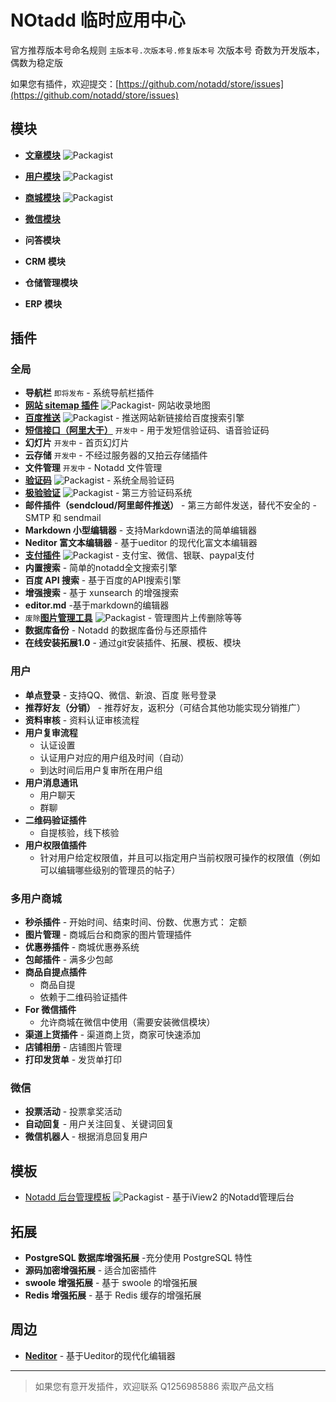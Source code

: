 # NOtadd 临时应用中心

官方推荐版本号命名规则  `主版本号.次版本号.修复版本号`
次版本号 奇数为开发版本，偶数为稳定版

如果您有插件，欢迎提交：[https://github.com/notadd/store/issues](https://github.com/notadd/store/issues)

## 模块

- **[文章模块](https://github.com/notadd/content)** ![Packagist](https://img.shields.io/packagist/v/notadd/content.svg)  

- **[用户模块](https://github.com/notadd/member)** ![Packagist](https://img.shields.io/packagist/v/notadd/member.svg) 

- **[商城模块](https://github.com/notadd/mall)** ![Packagist](https://img.shields.io/packagist/v/notadd/mall.svg) 

- **[微信模块](https://github.com/notadd/wechat)**

- **问答模块**

- **CRM 模块**

- **仓储管理模块**

- **ERP 模块**

## 插件

### 全局

- **导航栏** `即将发布` - 系统导航栏插件
- **[网站 sitemap 插件](https://github.com/notadd/sitemap)**   ![Packagist](https://img.shields.io/packagist/v/notadd/sitemap.svg)- 网站收录地图
- **[百度推送](https://github.com/notadd/baidu-push)**  ![Packagist](https://img.shields.io/packagist/v/notadd/baidu-push.svg)  - 推送网站新链接给百度搜索引擎
- **[短信接口（阿里大于）](https://github.com/ganlanshu0211/alidayu)** `开发中` - 用于发短信验证码、语音验证码
- **幻灯片** `开发中` - 首页幻灯片
- **云存储** `开发中` - 不经过服务器的又拍云存储插件
- **文件管理** `开发中` - Notadd 文件管理
- **[验证码](https://github.com/ganlanshu0211/captcha)**  ![Packagist](https://img.shields.io/packagist/v/ganlanshu0211/captcha.svg)  - 系统全局验证码
- **[极验验证](https://github.com/bluegeek/notadd-geetest)**  ![Packagist](https://img.shields.io/packagist/v/bluegeek/notadd-geetest.svg)  - 第三方验证码系统
- **邮件插件（sendcloud/阿里邮件推送）**  - 第三方邮件发送，替代不安全的 - SMTP 和 sendmail
- **Markdown 小型编辑器** - 支持Markdown语法的简单编辑器
- **Neditor 富文本编辑器** - 基于ueditor 的现代化富文本编辑器
- **[支付插件](https://github.com/notadd/payment)**  ![Packagist](https://img.shields.io/packagist/v/notadd/payment.svg)   - 支付宝、微信、银联、paypal支付
- **内置搜索** - 简单的notadd全文搜索引擎
- **百度 API 搜索** - 基于百度的API搜索引擎
- **增强搜索** - 基于 xunsearch 的增强搜索
- **editor.md** -基于markdown的编辑器 
- `废除`**[图片管理工具](https://github.com/notadd/imagesmanager.git)**  ![Packagist](https://img.shields.io/packagist/v/notadd/imagesmanager.svg) - 管理图片上传删除等等
- **数据库备份** - Notadd 的数据库备份与还原插件
- **在线安装拓展1.0** - 通过git安装插件、拓展、模板、模块


### 用户

- **单点登录** - 支持QQ、微信、新浪、百度 账号登录 
- **推荐好友（分销）** - 推荐好友，返积分（可结合其他功能实现分销推广）
- **资料审核** - 资料认证审核流程
- **用户复审流程**
  - 认证设置
  - 认证用户对应的用户组及时间（自动） 
  - 到达时间后用户复审所在用户组
- **用户消息通讯**
  - 用户聊天
  - 群聊
- **二维码验证插件**
  - 自提核验，线下核验
- **用户权限值插件**
  - 针对用户给定权限值，并且可以指定用户当前权限可操作的权限值（例如可以编辑哪些级别的管理员的帖子）

### 多用户商城

- **秒杀插件** - 开始时间、结束时间、份数、优惠方式： 定额
- **图片管理** - 商城后台和商家的图片管理插件
- **优惠券插件** - 商城优惠券系统
- **包邮插件** - 满多少包邮
- **商品自提点插件** 
  - 商品自提
  - 依赖于二维码验证插件
- **For 微信插件**
  - 允许商城在微信中使用（需要安装微信模块）
- **渠道上货插件** - 渠道商上货，商家可快速添加
- **店铺相册** - 店铺图片管理
- **打印发货单** - 发货单打印


### 微信

- **投票活动** - 投票拿奖活动
- **自动回复** - 用户关注回复、关键词回复 
- **微信机器人** - 根据消息回复用户

## 模板

*  [Notadd 后台管理模板](https://github.com/notadd/administration) ![Packagist](https://img.shields.io/packagist/v/notadd/administration.svg)  - 基于iView2 的Notadd管理后台

## 拓展

- **PostgreSQL 数据库增强拓展** -充分使用 PostgreSQL 特性
- **源码加密增强拓展** - 适合加密插件
- **swoole 增强拓展** - 基于 swoole 的增强拓展
- **Redis 增强拓展** - 基于 Redis 缓存的增强拓展 

 ## 周边

 - **[Neditor](https://github.com/notadd/neditor)** - 基于Ueditor的现代化编辑器

---

> 如果您有意开发插件，欢迎联系 Q1256985886 索取产品文档